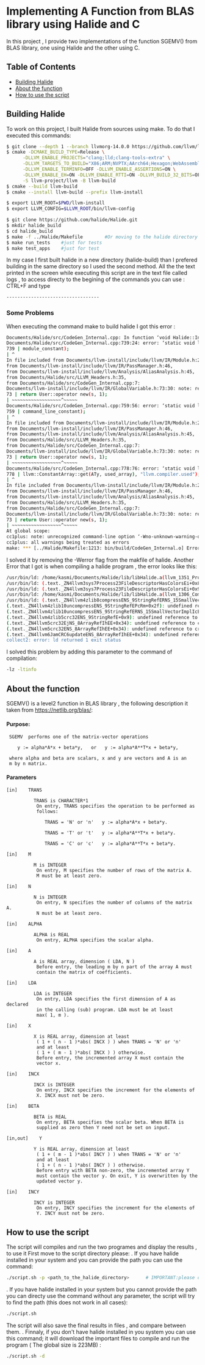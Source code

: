 # Implementing A Function from BLAS library using Halide and C

In this project , I provide two implementations of the function SGEMV() from BLAS library, one using Halide and the other using C.

## Table of Contents

- [Building Halide](#Building_Halide)
- [About the function](#About_the_function)
- [How to use the script](#How_to_use_the_script)


## Building Halide

To work on this project, I built Halide from sources using make. To do that I executed this commands:
```bash
$ git clone --depth 1 --branch llvmorg-14.0.0 https://github.com/llvm/llvm-project.git
$ cmake -DCMAKE_BUILD_TYPE=Release \
      -DLLVM_ENABLE_PROJECTS="clang;lld;clang-tools-extra" \
      -DLLVM_TARGETS_TO_BUILD="X86;ARM;NVPTX;AArch64;Hexagon;WebAssembly" \
      -DLLVM_ENABLE_TERMINFO=OFF -DLLVM_ENABLE_ASSERTIONS=ON \
      -DLLVM_ENABLE_EH=ON -DLLVM_ENABLE_RTTI=ON -DLLVM_BUILD_32_BITS=OFF \
      -S llvm-project/llvm -B llvm-build
$ cmake --build llvm-build
$ cmake --install llvm-build --prefix llvm-install

$ export LLVM_ROOT=$PWD/llvm-install
$ export LLVM_CONFIG=$LLVM_ROOT/bin/llvm-config

$ git clone https://github.com/halide/Halide.git
$ mkdir halide_build
$ cd halide_build
$ make -f ../Halide/Makefile        #Or moving to the halide directory and execut $ make
$ make run_tests    #just for tests
$ make test_apps    #just for test
```
In my case I first built halide in a new directory (halide-build) than I prefered building in the same directory so I used the second method. All the the
text printed in the screen while executing this script are in the text file called logs , to access directy to the begining of the commands you can use : CTRL+F and type  
```bash 
----------------------------------
```
### Some Problems
When executing the command make to build halide I got this error : 
```bash
Documents/Halide/src/CodeGen_Internal.cpp: In function ‘void Halide::Internal::embed_bitcode(llvm::Module*, const string&)’:
Documents/Halide/src/CodeGen_Internal.cpp:739:24: error: ‘static void llvm::GlobalVariable::operator delete(void*)’ called on pointer returned from a mismatched allocation function [-Werror=mismatched-new-delete]
739 | module_constant);
| ^
In file included from Documents/llvm-install/include/llvm/IR/Module.h:29,
from Documents/llvm-install/include/llvm/IR/PassManager.h:46,
from Documents/llvm-install/include/llvm/Analysis/AliasAnalysis.h:45,
from Documents/Halide/src/LLVM_Headers.h:35,
from Documents/Halide/src/CodeGen_Internal.cpp:7:
Documents/llvm-install/include/llvm/IR/GlobalVariable.h:73:30: note: returned from ‘static void* llvm::User::operator new(size_t, unsigned int)’
73 | return User::operator new(s, 1);
| ~~~~~~~~~~~~~~~~~~^~~~~~
Documents/Halide/src/CodeGen_Internal.cpp:759:56: error: ‘static void llvm::GlobalVariable::operator delete(void*)’ called on pointer returned from a mismatched allocation function [-Werror=mismatched-new-delete]
759 | command_line_constant);
| ^
In file included from Documents/llvm-install/include/llvm/IR/Module.h:29,
from Documents/llvm-install/include/llvm/IR/PassManager.h:46,
from Documents/llvm-install/include/llvm/Analysis/AliasAnalysis.h:45,
from Documents/Halide/src/LLVM_Headers.h:35,
from Documents/Halide/src/CodeGen_Internal.cpp:7:
Documents/llvm-install/include/llvm/IR/GlobalVariable.h:73:30: note: returned from ‘static void* llvm::User::operator new(size_t, unsigned int)’
73 | return User::operator new(s, 1);
| ~~~~~~~~~~~~~~~~~~^~~~~~
Documents/Halide/src/CodeGen_Internal.cpp:778:76: error: ‘static void llvm::GlobalVariable::operator delete(void*)’ called on pointer returned from a mismatched allocation function [-Werror=mismatched-new-delete]
778 | llvm::ConstantArray::get(ATy, used_array), "llvm.compiler.used");
| ^
In file included from Documents/llvm-install/include/llvm/IR/Module.h:29,
from Documents/llvm-install/include/llvm/IR/PassManager.h:46,
from Documents/llvm-install/include/llvm/Analysis/AliasAnalysis.h:45,
from Documents/Halide/src/LLVM_Headers.h:35,
from Documents/Halide/src/CodeGen_Internal.cpp:7:
Documents/llvm-install/include/llvm/IR/GlobalVariable.h:73:30: note: returned from ‘static void* llvm::User::operator new(size_t, unsigned int)’
73 | return User::operator new(s, 1);
| ~~~~~~~~~~~~~~~~~~^~~~~~
At global scope:
cc1plus: note: unrecognized command-line option ‘-Wno-unknown-warning-option’ may have been intended to silence earlier diagnostics
cc1plus: all warnings being treated as errors
make: *** [../Halide/Makefile:1213: bin/build/CodeGen_Internal.o] Error 1
```
I solved it by removing the -Werror flag from the makfile of halide.
Another Error that I got is when compiling a halide program , the error looks like this:

```bash 
/usr/bin/ld: /home/kasmi/Documents/Halide/lib/libHalide.a(llvm_1351_Process.cpp.o): in function llvm::sys::Process::FileDescriptorHasColors(int)': (.text._ZN4llvm3sys7Process23FileDescriptorHasColorsEi+0x69): undefined reference to set_curterm'
/usr/bin/ld: (.text._ZN4llvm3sys7Process23FileDescriptorHasColorsEi+0x82): undefined reference to setupterm' /usr/bin/ld: (.text._ZN4llvm3sys7Process23FileDescriptorHasColorsEi+0x92): undefined reference to tigetnum'
/usr/bin/ld: (.text._ZN4llvm3sys7Process23FileDescriptorHasColorsEi+0x9f): undefined reference to set_curterm' /usr/bin/ld: (.text._ZN4llvm3sys7Process23FileDescriptorHasColorsEi+0xa7): undefined reference to del_curterm'
/usr/bin/ld: /home/kasmi/Documents/Halide/lib/libHalide.a(llvm_1306_Compression.cpp.o): in function llvm::zlib::compress(llvm::StringRef, llvm::SmallVectorImpl<char>&, int)': (.text._ZN4llvm4zlib8compressENS_9StringRefERNS_15SmallVectorImplIcEEi+0x2f): undefined reference to compressBound'
/usr/bin/ld: (.text._ZN4llvm4zlib8compressENS_9StringRefERNS_15SmallVectorImplIcEEi+0x70): undefined reference to compress2' /usr/bin/ld: /home/kasmi/Documents/Halide/lib/libHalide.a(llvm_1306_Compression.cpp.o): in function llvm::zlib::uncompress(llvm::StringRef, char*, unsigned long&)':
(.text._ZN4llvm4zlib10uncompressENS_9StringRefEPcRm+0x2f): undefined reference to uncompress' /usr/bin/ld: /home/kasmi/Documents/Halide/lib/libHalide.a(llvm_1306_Compression.cpp.o): in function llvm::zlib::uncompress(llvm::StringRef, llvm::SmallVectorImpl&, unsigned long)':
(.text._ZN4llvm4zlib10uncompressENS_9StringRefERNS_15SmallVectorImplIcEEm+0x66): undefined reference to uncompress' /usr/bin/ld: /home/kasmi/Documents/Halide/lib/libHalide.a(llvm_1306_Compression.cpp.o): in function llvm::zlib::crc32(llvm::StringRef)':
(.text._ZN4llvm4zlib5crc32ENS_9StringRefE+0x9): undefined reference to crc32' /usr/bin/ld: /home/kasmi/Documents/Halide/lib/libHalide.a(llvm_1310_CRC.cpp.o): in function llvm::crc32(unsigned int, llvm::ArrayRef)':
(.text._ZN4llvm5crc32EjNS_8ArrayRefIhEE+0x34): undefined reference to crc32' /usr/bin/ld: /home/kasmi/Documents/Halide/lib/libHalide.a(llvm_1310_CRC.cpp.o): in function llvm::crc32(llvm::ArrayRef)':
(.text._ZN4llvm5crc32ENS_8ArrayRefIhEE+0x34): undefined reference to crc32' /usr/bin/ld: /home/kasmi/Documents/Halide/lib/libHalide.a(llvm_1310_CRC.cpp.o): in function llvm::JamCRC::update(llvm::ArrayRef)':
(.text._ZN4llvm6JamCRC6updateENS_8ArrayRefIhEE+0x34): undefined reference to `crc32'
collect2: error: ld returned 1 exit status
```
I solved this problem by adding this parameter to the command of compilation: 
```bash
-lz -ltinfo
```

## About the function

SGEMV() is a level2 function in BLAS library , the following description it taken from https://netlib.org/blas/:  
#### Purpose:

     SGEMV  performs one of the matrix-vector operations

        y := alpha*A*x + beta*y,   or   y := alpha*A**T*x + beta*y,

     where alpha and beta are scalars, x and y are vectors and A is an
     m by n matrix.

#### Parameters
    [in]	TRANS	

              TRANS is CHARACTER*1
               On entry, TRANS specifies the operation to be performed as
               follows:

                  TRANS = 'N' or 'n'   y := alpha*A*x + beta*y.

                  TRANS = 'T' or 't'   y := alpha*A**T*x + beta*y.

                  TRANS = 'C' or 'c'   y := alpha*A**T*x + beta*y.

    [in]	M	

              M is INTEGER
               On entry, M specifies the number of rows of the matrix A.
               M must be at least zero.

    [in]	N	

              N is INTEGER
               On entry, N specifies the number of columns of the matrix A.
               N must be at least zero.

    [in]	ALPHA	

              ALPHA is REAL
               On entry, ALPHA specifies the scalar alpha.

    [in]	A	

              A is REAL array, dimension ( LDA, N )
               Before entry, the leading m by n part of the array A must
               contain the matrix of coefficients.

    [in]	LDA	

              LDA is INTEGER
               On entry, LDA specifies the first dimension of A as declared
               in the calling (sub) program. LDA must be at least
               max( 1, m ).

    [in]	X	

              X is REAL array, dimension at least
               ( 1 + ( n - 1 )*abs( INCX ) ) when TRANS = 'N' or 'n'
               and at least
               ( 1 + ( m - 1 )*abs( INCX ) ) otherwise.
               Before entry, the incremented array X must contain the
               vector x.

    [in]	INCX	

              INCX is INTEGER
               On entry, INCX specifies the increment for the elements of
               X. INCX must not be zero.

    [in]	BETA	

              BETA is REAL
               On entry, BETA specifies the scalar beta. When BETA is
               supplied as zero then Y need not be set on input.

    [in,out]	Y	

              Y is REAL array, dimension at least
               ( 1 + ( m - 1 )*abs( INCY ) ) when TRANS = 'N' or 'n'
               and at least
               ( 1 + ( n - 1 )*abs( INCY ) ) otherwise.
               Before entry with BETA non-zero, the incremented array Y
               must contain the vector y. On exit, Y is overwritten by the
               updated vector y.

    [in]	INCY	

              INCY is INTEGER
               On entry, INCY specifies the increment for the elements of
               Y. INCY must not be zero.


## How to use the script

The script will compiles and run the two programes and display the results , to use it First move to the script directory please:
 . If you have halide installed in your system and you can provide the path you can use the command:
 ```bash
 ./script.sh -p <path_to_the_halide_directory>      # IMPORTANT:please do not include '\' at the end of the path 
 ```
. If you have halide installed in your system but you cannot provide the path you can directy use the command without any parameter, the script will try to find the path (this does not work in all cases):
 ```bash
 ./script.sh 
 ```
 
 The script will also save the final results in files , and compare between them.
. Finnaly, if you don't have halide installed in you system you can use this command; it will download the important files to compile and run the program ( The global size is 223MB) :
 ```bash
 ./script.sh -d 
 ```
 
 


